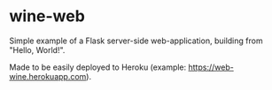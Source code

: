 # wine-web

Simple example of a Flask server-side web-application, building from "Hello, World!".

Made to be easily deployed to Heroku (example: https://web-wine.herokuapp.com).

